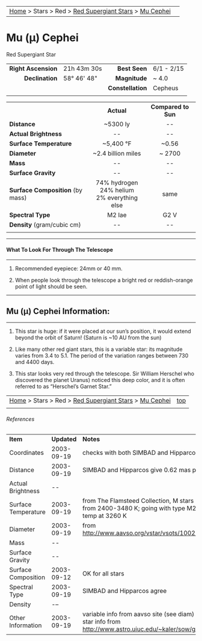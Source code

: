 |    |    |
|:---|---:|
|[Home](/notes/#object-notes) > Stars > Red > [Red Supergiant Stars](../!red-supergiant-stars) > [Mu Cephei](#mu-cephei)|  |

# Mu (&mu;) Cephei
Red Supergiant Star

|   |   |   |   |
|--:|:--|--:|:--|
|**Right Ascension**|21h 43m 30s|**Best Seen**| 6/1 - 2/15 |
|**Declination**|58&deg; 46' 48"|**Magnitude**| ~ 4.0 |
|  |  |**Constellation**|Cepheus|
|  |  |  |


|  |  |  |
|--|:--:|:--:|
|  |**Actual**|**Compared to Sun**|
|**Distance**| ~5300 ly|--|
|**Actual Brightness**|--| -- |
|**Surface Temperature**| ~5,400 &deg;F| ~0.56 |
|**Diameter**| ~2.4 billion miles | ~ 2700 |
|**Mass**|--| -- |
|**Surface Gravity**|--|--|
|**Surface Composition** (by mass)|74% hydrogen<br>24% helium<br>2% everything else|same|
|**Spectral Type**| M2 Iae | G2 V |
|**Density** (gram/cubic cm)|--|--|
|   |   |   |

---
#### What To Look For Through The Telescope
---

1.  Recommended eyepiece: 24mm or 40 mm.

1.  When people look through the telescope a bright red or reddish-orange point of light should be seen.

---
## Mu (&mu;) Cephei Information:
---

1.  This star is huge: if it were placed at our sun’s position, it would extend beyond the orbit of Saturn!  (Saturn is ~10 AU from the sun)

1.  Like many other red giant stars, this is a variable star: its magnitude varies from 3.4 to 5.1.  The period of the variation ranges between 730 and 4400 days.

1.  This star looks very red through the telescope.  Sir William Herschel who discovered the planet Uranus) noticed this deep color, and it is often referred to as “Herschel’s Garnet Star.”



|    |    |
|:---|---:|
|[Home](/notes/#object-notes) > Stars > Red > [Red Supergiant Stars](../!red-supergiant-stars) > [Mu Cephei](#mu-cephei) | [top](#mu-cephei) |
|    |    |


###### References

|   |   |   |
|---|---|---|
|**Item**|**Updated**|**Notes**| 
|Coordinates|2003-09-19|checks with both SIMBAD and Hipparcos|
|Distance|2003-09-19|SIMBAD and Hipparcos give 0.62 mas parallax|
|Actual Brightness| -- |   |
|Surface Temperature|2003-09-19|from The Flamsteed Collection, M stars range from 2400-3480 K; going with type M2, estimat temp at 3260 K|
|Diameter|2003-09-19|from <http://www.aavso.org/vstar/vsots/1002.shtml>|
|Mass| -- |   |
|Surface Gravity| -- |   |
|Surface Composition|2003-09-12|OK for all stars|
|Spectral Type|2003-09-19|SIMBAD and Hipparcos agree|
|Density| -– |   |
|Other Information| 2003-09-19|variable info from aavso site (see diam) garnet star info from <http://www.astro.uiuc.edu/~kaler/sow/garnet.html>|

